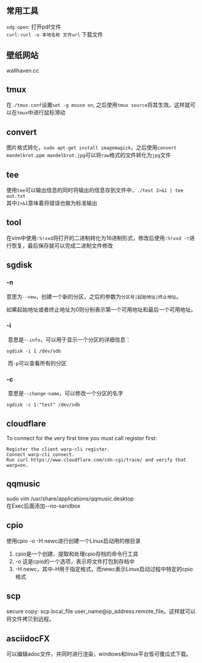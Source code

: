 ## 常用工具
`xdg-open`: 打开pdf文件  
`curl`: `curl -o 本地名称 文件url` 下载文件

## 壁纸网站
wallhaven.cc

## tmux
在`./tmux.conf`设置`set -g mouse on`, 之后使用`tmux source`将其生效。这样就可以在`tmux`中进行鼠标滑动

## convert
图片格式转化，`sudo apt-get install imagemagick`，之后使用`convert mandelbrot.ppm mandelbrot.jpg`可以将`raw`格式的文件转化为`jpg`文件

## tee
使用`tee`可以输出信息的同时将输出的信息存到文件中，`./test 2>&1 | tee out.txt`  
其中`2>&1`意味着将错误也做为标准输出

## tool
在vim中使用`:%!xxd`将打开的二进制转化为16进制形式，修改后使用`:%!xxd -r`进行恢复，最后保存就可以完成二进制文件修改

## sgdisk

### -n

​	意思为`--new`，创建一个新的分区，之后的参数为`分区号|起始地址|终止地址`。

​	如果起始地址或者终止地址为0则分别表示第一个可用地址和最后一个可用地址。

### -i

​	意思是`--info`，可以用于显示一个分区的详细信息：

```shell
sgdisk -i 1 /dev/sdb
```

​	而`-p`可以查看所有的分区

### -c

​	意思是`--change-name`，可以修改一个分区的名字

```shell
sgdisk -c 1:"test" /dev/sdb
```
## cloudflare
To connect for the very first time you must call register first:

    Register the client warp-cli register.
    Connect warp-cli connect.
    Run curl https://www.cloudflare.com/cdn-cgi/trace/ and verify that warp=on.

## qqmusic
sudo vim /usr/share/applications/qqmusic.desktop  
在Exec后面添加--no-sandbox

## cpio
使用cpio -o -H newc进行创建一个Linux启动用的根目录  
1. cpio是一个创建、提取和处理cpio存档的命令行工具
2. -o 这是cpio的一个选项，表示将文件打包到存档中
3. -H newc，其中-H用于指定格式，而newc表示Linux启动过程中特定的cpio格式

## scp
secure copy: scp local_file user_name@ip_address:remote_file。这样就可以将文件拷贝到远程。

## asciidocFX
可以编辑adoc文件，并同时进行渲染，windows和linux平台皆可傻瓜式下载。

